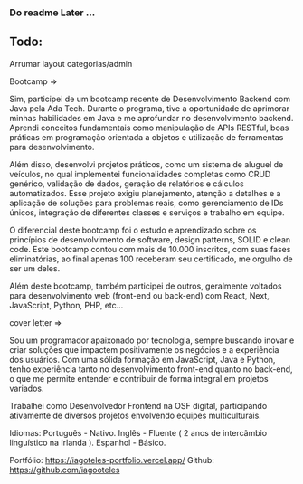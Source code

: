 ### Do readme Later ...

## Todo:
Arrumar layout categorias/admin



Bootcamp => 

Sim, participei de um bootcamp recente de Desenvolvimento Backend com Java pela Ada Tech. Durante o programa, tive a oportunidade de aprimorar minhas habilidades em Java e me aprofundar no desenvolvimento backend. Aprendi conceitos fundamentais como manipulação de APIs RESTful, boas práticas em programação orientada a objetos e utilização de ferramentas para desenvolvimento.

Além disso, desenvolvi projetos práticos, como um sistema de aluguel de veículos, no qual implementei funcionalidades completas como CRUD genérico, validação de dados, geração de relatórios e cálculos automatizados. Esse projeto exigiu planejamento, atenção a detalhes e a aplicação de soluções para problemas reais, como gerenciamento de IDs únicos, integração de diferentes classes e serviços e trabalho em equipe.

O diferencial deste bootcamp foi o estudo e aprendizado sobre os princípios de desenvolvimento de software, design patterns, SOLID e clean code. Este bootcamp contou com mais de 10.000 inscritos, com suas fases eliminatórias, ao final apenas 100 receberam seu certificado, me orgulho de ser um deles.

Além deste bootcamp, também participei de outros, geralmente voltados para desenvolvimento web (front-end ou back-end) com React, Next, JavaScript, Python, PHP, etc...



cover letter =>

Sou um programador apaixonado por tecnologia, sempre buscando inovar e criar soluções que impactem positivamente os negócios e a experiência dos usuários. Com uma sólida formação em JavaScript, Java e Python, tenho experiência tanto no desenvolvimento front-end quanto no back-end, o que me permite entender e contribuir de forma integral em projetos variados.

Trabalhei como Desenvolvedor Frontend na OSF digital, participando ativamente de diversos projetos envolvendo equipes multiculturais. 

Idiomas: 
Português - Nativo.
Inglês - Fluente ( 2 anos de intercâmbio linguístico na Irlanda ).
Espanhol - Básico.

Portfólio: https://iagoteles-portfolio.vercel.app/
Github: https://github.com/iagooteles